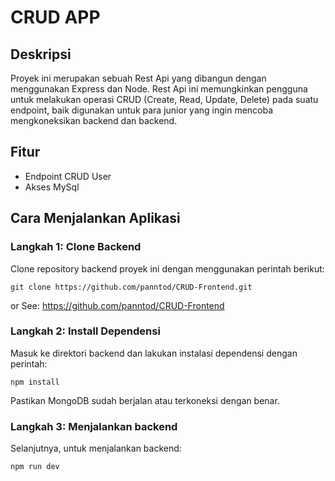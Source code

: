 # CRUD  APP

## Deskripsi

Proyek ini merupakan sebuah Rest Api yang dibangun dengan menggunakan Express dan Node. Rest Api ini memungkinkan pengguna untuk melakukan operasi CRUD (Create, Read, Update, Delete) pada suatu endpoint, baik digunakan untuk para junior yang ingin mencoba mengkoneksikan backend dan backend.

## Fitur

- Endpoint CRUD User 
- Akses MySql

## Cara Menjalankan Aplikasi

### Langkah 1: Clone Backend

Clone repository backend proyek ini dengan menggunakan perintah berikut:
```
git clone https://github.com/panntod/CRUD-Frontend.git
```
or
See: https://github.com/panntod/CRUD-Frontend

### Langkah 2: Install Dependensi

Masuk ke direktori backend dan lakukan instalasi dependensi dengan perintah:
```
npm install
```

Pastikan MongoDB sudah berjalan atau terkoneksi dengan benar.

### Langkah 3: Menjalankan backend

Selanjutnya, untuk menjalankan backend:
```
npm run dev
```
